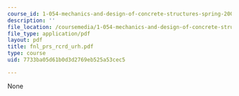 ```yaml
---
course_id: 1-054-mechanics-and-design-of-concrete-structures-spring-2004
description: ''
file_location: /coursemedia/1-054-mechanics-and-design-of-concrete-structures-spring-2004/7733ba05d61b0d3d2769eb525a53cec5_fnl_prs_rcrd_urh.pdf
file_type: application/pdf
layout: pdf
title: fnl_prs_rcrd_urh.pdf
type: course
uid: 7733ba05d61b0d3d2769eb525a53cec5

---
```

None
